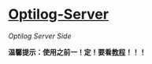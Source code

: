 # [Optilog-Server](https://github.com/OptiJava/Optilog-Server/)
_Optilog Server Side_

**温馨提示：使用之前一！定！要看[教程](https://github.com/OptiJava/Optilog-Client/wiki/)！！！**


